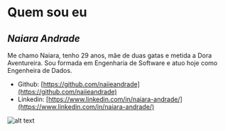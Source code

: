 # Quem sou eu 

## _Naiara Andrade_

Me chamo Naiara, tenho 29 anos, mãe de duas gatas e metida a Dora Aventureira. 
Sou formada em Engenharia de Software e atuo hoje como Engenheira de Dados. 

- Github: [https://github.com/naiieandrade](https://github.com/naiieandrade)
- Linkedin: [https://www.linkedin.com/in/naiara-andrade/](https://www.linkedin.com/in/naiara-andrade/)

![alt text](https://media.licdn.com/dms/image/D5603AQFcupKVa4eTXw/profile-displayphoto-shrink_200_200/0/1629324905748?e=1710979200&v=beta&t=QUsr3_ND1fUtJ7Jv__Z9rCwj84GlakV4XMtgytsfGck "Foto da Naiara")

